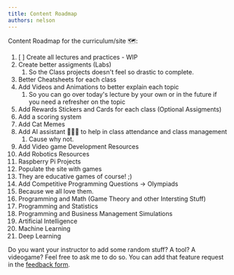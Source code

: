 ```yaml
---
title: Content Roadmap
authors: nelson
---
```



Content Roadmap for the curriculum/site 🗺:

1. [ ] Create all lectures and practices - WIP
2. Create better assigments (Labs)
   1. So the Class projects doesn't feel so drastic to complete.
3. Better Cheatsheets for each class
4. Add Videos and Animations to better explain each topic
   1. So you can go over today's lecture by your own or in the future if you need a refresher on the topic
5. Add Rewards Stickers and Cards for each class (Optional Assigments)
6. Add a scoring system
7. Add Cat Memes
8. Add AI assistant 👩🏻‍💼 to help in class attendance and class management
   1. Cause why not.
9.  Add Video game Development Resources
10. Add Robotics Resources
   2. Raspberry Pi Projects
11. Populate the site with games
   3.  They are educative games of course! ;)
12. Add Competitive Programming Questions -> Olympiads
   4. Because we all love them.
13. Programming and Math (Game Theory and other Intersting Stuff)
14. Programming and Statistics
15. Programming and Business Management Simulations
16. Artificial Intelligence
17. Machine Learning
18. Deep Learning


Do you want your instructor to add some random stuff? A tool? A videogame? Feel free to ask me to do so. You can add that feature request in the [feedback form](https://docs.google.com/forms/d/e/1FAIpQLSd3ybWqqgq5rV2XKiws1TGvp7fZF2Iz4zVSq18Kat4rMPQkHA/viewform).


